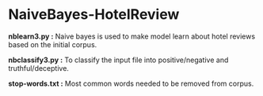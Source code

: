 # NaiveBayes-HotelReview

**nblearn3.py :**  Naive bayes is used to make model learn about hotel reviews based on the initial corpus.

**nbclassify3.py :**  To classify the input file into positive/negative and truthful/deceptive.  

**stop-words.txt :**  Most common words needed to be removed from corpus.
